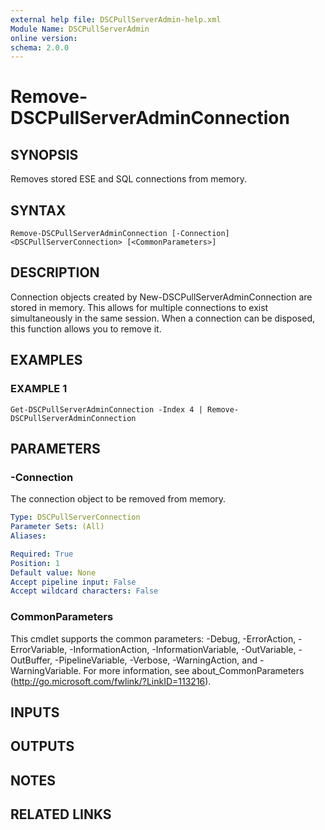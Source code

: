 ```yaml
---
external help file: DSCPullServerAdmin-help.xml
Module Name: DSCPullServerAdmin
online version:
schema: 2.0.0
---
```


# Remove-DSCPullServerAdminConnection

## SYNOPSIS
Removes stored ESE and SQL connections from memory.

## SYNTAX

```
Remove-DSCPullServerAdminConnection [-Connection] <DSCPullServerConnection> [<CommonParameters>]
```

## DESCRIPTION
Connection objects created by New-DSCPullServerAdminConnection
are stored in memory.
This allows for multiple connections to
exist simultaneously in the same session.
When a connection can
be disposed, this function allows you to remove it.

## EXAMPLES

### EXAMPLE 1
```
Get-DSCPullServerAdminConnection -Index 4 | Remove-DSCPullServerAdminConnection
```

## PARAMETERS

### -Connection
The connection object to be removed from memory.

```yaml
Type: DSCPullServerConnection
Parameter Sets: (All)
Aliases:

Required: True
Position: 1
Default value: None
Accept pipeline input: False
Accept wildcard characters: False
```

### CommonParameters
This cmdlet supports the common parameters: -Debug, -ErrorAction, -ErrorVariable, -InformationAction, -InformationVariable, -OutVariable, -OutBuffer, -PipelineVariable, -Verbose, -WarningAction, and -WarningVariable. For more information, see about_CommonParameters (http://go.microsoft.com/fwlink/?LinkID=113216).

## INPUTS

## OUTPUTS

## NOTES

## RELATED LINKS
